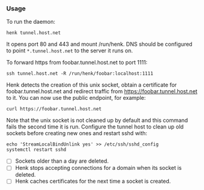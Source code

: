### Usage

To run the daemon:

    henk tunnel.host.net

It opens port 80 and 443 and mount /run/henk. DNS should be configured to point
`*.tunnel.host.net` to the server it runs on.

To forward https from foobar.tunnel.host.net to port 1111:

    ssh tunnel.host.net -R /run/henk/foobar:localhost:1111

Henk detects the creation of this unix socket, obtain a certificate for
foobar.tunnel.host.net and redirect traffic from https://foobar.tunnel.host.net
to it. You can now use the public endpoint, for example:

    curl https://foobar.tunnel.host.net

Note that the unix socket is not cleaned up by default and this command fails
the second time it is run. Configure the tunnel host to clean up old sockets
before creating new ones and restart sshd with:

    echo 'StreamLocalBindUnlink yes' >> /etc/ssh/sshd_config
    systemctl restart sshd

- [ ] Sockets older than a day are deleted.
- [ ] Henk stops accepting connections for a domain when its socket is deleted.
- [ ] Henk caches certificates for the next time a socket is created.
